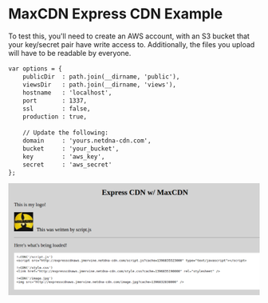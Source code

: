# MaxCDN Express CDN Example

To test this, you'll need to create an AWS account, with an S3 bucket that your key/secret pair have write access to. Additionally, the files you upload will have to be readable by everyone.

```
var options = {
    publicDir  : path.join(__dirname, 'public'),
    viewsDir   : path.join(__dirname, 'views'),
    hostname   : 'localhost',
    port       : 1337,
    ssl        : false,
    production : true,
    
    // Update the following:
    domain     : 'yours.netdna-cdn.com',
    bucket     : 'your_bucket',
    key        : 'aws_key',
    secret     : 'aws_secret'
};
```


![](screenshot.png)
